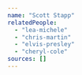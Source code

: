 ```yaml
---
name: "Scott Stapp"
relatedPeople:
  - "lea-michele"
  - "chris-martin"
  - "elvis-presley"
  - "cheryl-cole"
sources: []
---
```


